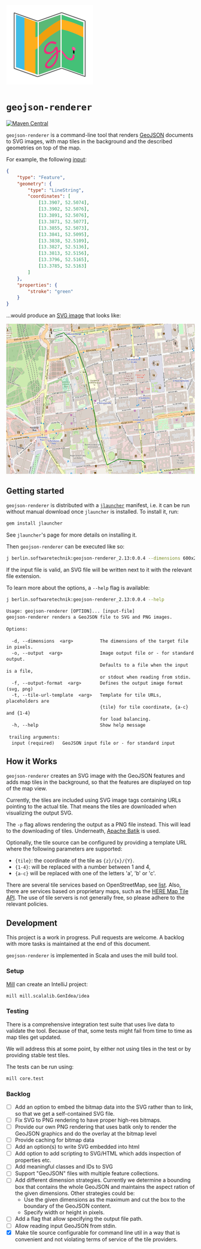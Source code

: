 <img src="geojson-renderer-logo.svg" alt="geojsono-renderer logo" width="232" height="212"/>

# `geojson-renderer`

[![Maven Central](https://maven-badges.herokuapp.com/maven-central/berlin.softwaretechnik/geojson-renderer_2.13/badge.svg)](https://maven-badges.herokuapp.com/maven-central/berlin.softwaretechnik/geojson-renderer_2.13)

`geojson-renderer` is a command-line tool that renders
[GeoJSON](https://geojson.org/) documents to SVG images, with map tiles in the
background and the described geometries on top of the map.

For example, the following
[input](<https://flexivis.infrastruktur.link/?layout=(explanation30-map)/source&explanation=md:https://raw.githubusercontent.com/programmiersportgruppe/flexivis/master/docs/samples/berlin-walk.md&map=map:https://raw.githubusercontent.com/programmiersportgruppe/flexivis/master/docs/samples/berlin-walk.json&source=json:https://raw.githubusercontent.com/programmiersportgruppe/flexivis/master/docs/samples/berlin-walk.json>):

```json
{
    "type": "Feature",
    "geometry": {
        "type": "LineString",
        "coordinates": [
            [13.3907, 52.5074],
            [13.3902, 52.5076],
            [13.3891, 52.5076],
            [13.3871, 52.5077],
            [13.3855, 52.5073],
            [13.3841, 52.5095],
            [13.3838, 52.5109],
            [13.3827, 52.5136],
            [13.3813, 52.5156],
            [13.3796, 52.5165],
            [13.3785, 52.5163]
        ]
    },
    "properties": {
        "stroke": "green"
    }
}
```

...would produce an [SVG image](examples/berlin-walk.svg) that looks like:

<img src="examples/berlin-walk.png" width="600" height="400">

## Getting started

`geojson-renderer` is distributed with a
[`jlauncher`](https://github.com/softwaretechnik-berlin/jlauncher) manifest,
i.e. it can be run without manual download once `jlauncher` is installed. To
install it, run:

```bash
gem install jlauncher
```

See `jlauncher`'s page for more details on installing it.

Then `geojson-renderer` can be executed like so:

```bash
j berlin.softwaretechnik:geojson-renderer_2.13:0.0.4 --dimensions 600x200 example.geojson
```

If the input file is valid, an SVG file will be written next to it with the
relevant file extension.

To learn more about the options, a `--help` flag is available:

```bash
j berlin.softwaretechnik:geojson-renderer_2.13:0.0.4 --help
```

```
Usage: geojson-renderer [OPTION]... [input-file]
geojson-renderer renders a GeoJSON file to SVG and PNG images.

Options:

  -d, --dimensions  <arg>          The dimensions of the target file in pixels.
  -o, --output  <arg>              Image output file or - for standard output.
                                   Defaults to a file when the input is a file,
                                   or stdout when reading from stdin.
  -f, --output-format  <arg>       Defines the output image format (svg, png)
  -t, --tile-url-template  <arg>   Template for tile URLs, placeholders are
                                   {tile} for tile coordinate, {a-c} and {1-4}
                                   for load balancing.
  -h, --help                       Show help message

 trailing arguments:
  input (required)   GeoJSON input file or - for standard input
```

## How it Works

`geojson-renderer` creates an SVG image with the GeoJSON features and adds map
tiles in the background, so that the features are displayed on top of the map
view.

Currently, the tiles are included using SVG image tags containing URLs pointing
to the actual tile. That means the tiles are downloaded when visualizing the
output SVG.

The `-p` flag allows rendering the output as a PNG file instead. This will lead
to the downloading of tiles. Underneath,
[Apache Batik](https://xmlgraphics.apache.org/batik/) is used.

Optionally, the tile source can be configured by providing a template URL where
the following parameters are supported:

- `{tile}`: the coordinate of the tile as `{z}/{x}/{Y}`.
- `{1-4}`: will be replaced with a number between 1 and 4,
- `{a-c}` will be replaced with one of the letters 'a', 'b' or 'c'.

There are several tile services based on OpenStreetMap, see
[list](https://wiki.openstreetmap.org/wiki/Tile_servers). Also, there are
services based on proprietary maps, such as the
[HERE Map Tile API](https://developer.here.com/documentation/map-tile/dev_guide/topics/introduction.html).
The use of tile servers is not generally free, so please adhere to the relevant
policies.

## Development

This project is a work in progress. Pull requests are welcome. A backlog with
more tasks is maintained at the end of this document.

`geojson-renderer` is implemented in Scala and uses the mill build tool.

### Setup

[Mill](https://github.com/lihaoyi/mill) can create an IntelliJ project:

```bash
mill mill.scalalib.GenIdea/idea
```

### Testing

There is a comprehensive integration test suite that uses live data to validate
the tool. Because of that, some tests might fail from time to time as map tiles
get updated.

We will address this at some point, by either not using tiles in the test or by
providing stable test tiles.

The tests can be run using:

```bash
mill core.test
```

### Backlog

- [ ] Add an option to embed the bitmap data into the SVG rather than to link,
      so that we get a self-contained SVG file.
- [ ] Fix SVG to PNG rendering to have proper high-res bitmaps.
- [ ] Provide our own PNG rendering that uses batik only to render the GeoJSON
      graphics and do the overlay at the bitmap level
- [ ] Provide caching for bitmap data
- [ ] Add an option(s) to write SVG embedded into html
- [ ] Add option to add scripting to SVG/HTML which adds inspection of
      properties etc.
- [ ] Add meaningful classes and IDs to SVG
- [ ] Support "GeoJSON" files with multiple feature collections.
- [ ] Add different dimension strategies. Currently we determine a bounding box
      that contains the whole GeoJSON and maintains the aspect ration of the
      given dimensions. Other strategies could be:
  - Use the given dimensions as the maximum and cut the box to the boundary of
    the GeoJSON content.
  - Specify width or height in pixels.
- [ ] Add a flag that allow specifying the output file path.
- [ ] Allow reading input GeoJSON from stdin.
- [x] Make tile source configurable for command line util in a way that is
      convenient and not violating terms of service of the tile providers.
